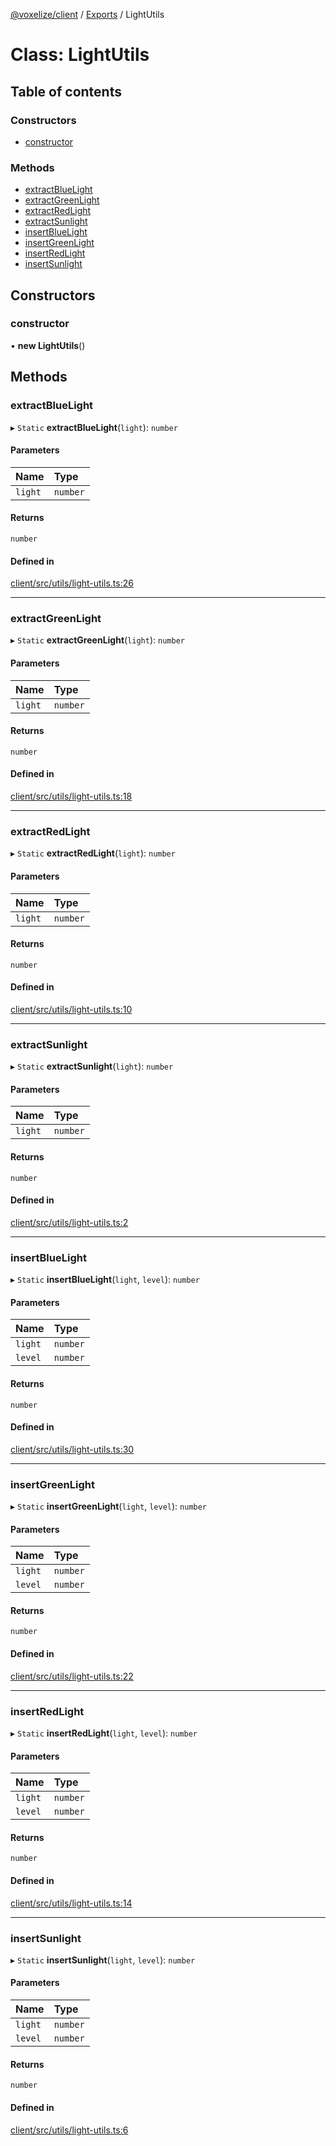 [@voxelize/client](../README.md) / [Exports](../modules.md) / LightUtils

# Class: LightUtils

## Table of contents

### Constructors

- [constructor](LightUtils.md#constructor)

### Methods

- [extractBlueLight](LightUtils.md#extractbluelight)
- [extractGreenLight](LightUtils.md#extractgreenlight)
- [extractRedLight](LightUtils.md#extractredlight)
- [extractSunlight](LightUtils.md#extractsunlight)
- [insertBlueLight](LightUtils.md#insertbluelight)
- [insertGreenLight](LightUtils.md#insertgreenlight)
- [insertRedLight](LightUtils.md#insertredlight)
- [insertSunlight](LightUtils.md#insertsunlight)

## Constructors

### constructor

• **new LightUtils**()

## Methods

### extractBlueLight

▸ `Static` **extractBlueLight**(`light`): `number`

#### Parameters

| Name | Type |
| :------ | :------ |
| `light` | `number` |

#### Returns

`number`

#### Defined in

[client/src/utils/light-utils.ts:26](https://github.com/shaoruu/voxelize/blob/63b1cce/client/src/utils/light-utils.ts#L26)

___

### extractGreenLight

▸ `Static` **extractGreenLight**(`light`): `number`

#### Parameters

| Name | Type |
| :------ | :------ |
| `light` | `number` |

#### Returns

`number`

#### Defined in

[client/src/utils/light-utils.ts:18](https://github.com/shaoruu/voxelize/blob/63b1cce/client/src/utils/light-utils.ts#L18)

___

### extractRedLight

▸ `Static` **extractRedLight**(`light`): `number`

#### Parameters

| Name | Type |
| :------ | :------ |
| `light` | `number` |

#### Returns

`number`

#### Defined in

[client/src/utils/light-utils.ts:10](https://github.com/shaoruu/voxelize/blob/63b1cce/client/src/utils/light-utils.ts#L10)

___

### extractSunlight

▸ `Static` **extractSunlight**(`light`): `number`

#### Parameters

| Name | Type |
| :------ | :------ |
| `light` | `number` |

#### Returns

`number`

#### Defined in

[client/src/utils/light-utils.ts:2](https://github.com/shaoruu/voxelize/blob/63b1cce/client/src/utils/light-utils.ts#L2)

___

### insertBlueLight

▸ `Static` **insertBlueLight**(`light`, `level`): `number`

#### Parameters

| Name | Type |
| :------ | :------ |
| `light` | `number` |
| `level` | `number` |

#### Returns

`number`

#### Defined in

[client/src/utils/light-utils.ts:30](https://github.com/shaoruu/voxelize/blob/63b1cce/client/src/utils/light-utils.ts#L30)

___

### insertGreenLight

▸ `Static` **insertGreenLight**(`light`, `level`): `number`

#### Parameters

| Name | Type |
| :------ | :------ |
| `light` | `number` |
| `level` | `number` |

#### Returns

`number`

#### Defined in

[client/src/utils/light-utils.ts:22](https://github.com/shaoruu/voxelize/blob/63b1cce/client/src/utils/light-utils.ts#L22)

___

### insertRedLight

▸ `Static` **insertRedLight**(`light`, `level`): `number`

#### Parameters

| Name | Type |
| :------ | :------ |
| `light` | `number` |
| `level` | `number` |

#### Returns

`number`

#### Defined in

[client/src/utils/light-utils.ts:14](https://github.com/shaoruu/voxelize/blob/63b1cce/client/src/utils/light-utils.ts#L14)

___

### insertSunlight

▸ `Static` **insertSunlight**(`light`, `level`): `number`

#### Parameters

| Name | Type |
| :------ | :------ |
| `light` | `number` |
| `level` | `number` |

#### Returns

`number`

#### Defined in

[client/src/utils/light-utils.ts:6](https://github.com/shaoruu/voxelize/blob/63b1cce/client/src/utils/light-utils.ts#L6)
